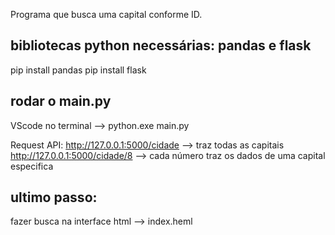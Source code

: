 Programa que busca uma capital conforme ID.

## bibliotecas python necessárias: pandas e flask

pip install pandas
pip install flask

## rodar o main.py
VScode no terminal --> python.exe main.py

Request API:
http://127.0.0.1:5000/cidade --> traz todas as capitais
http://127.0.0.1:5000/cidade/8 --> cada número traz os dados de uma capital especifica

## ultimo passo:
fazer busca na interface html --> index.heml